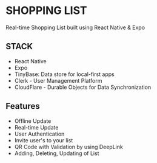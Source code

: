 # SHOPPING LIST

Real-time Shopping List built using React Native & Expo

## STACK

- React Native
- Expo
- TinyBase: Data store for local-first apps
- Clerk - User Management Platform
- CloudFlare - Durable Objects for Data Synchronization

## Features

- Offline Update
- Real-time Update
- User Authentication
- Invite user's to your list
- QR Code with Validation by using DeepLink
- Adding, Deleting, Updating of List